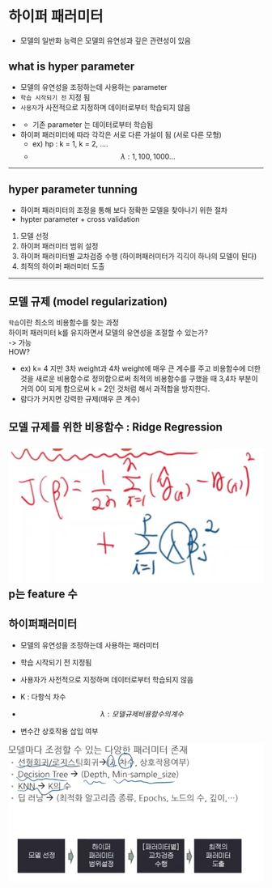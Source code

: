 # 하이퍼 패러미터 
- 모델의 일반화 능력은 모델의 유연성과 깊은 관련성이 있음

## what is hyper parameter
- 모델의 유연성을 조정하는데 사용하는 parameter
- `학습 시작되기 전` 지정 됨
- `사용자`가 사전적으로 지정하며 데이터로부터 학습되지 않음
* * 기존 parameter 는 데이터로부터 학습됨
* 하이퍼 패러미터에 따라 각각은 서로 다른 가설이 됨 (서로 다른 모형)
  * ex) hp : k = 1, k = 2, ....
  * $$ \lambda : 1, 100, 1000...$$ 
---
## hyper parameter tunning
- 하이퍼 패러미터의 조정을 통해 보다 정확한 모델을 찾아나기 위한 절차
- hypter parameter + cross validation
1. 모델 선정
2. 하이퍼 패러미터 범위 설정
3. 하이퍼 패러미터별 교차검증 수행 (하이퍼패러미터가 긱긱이 하나의 모델이 된다)
4. 최적의 하이퍼 패러미터 도출

---
## 모델 규제 (model regularization)
`학습`이란 최소의 비용함수를 찾는 과정  
하이퍼 패러미터 k를 유지하면서 모델의 유연성을 조절할 수 있는가?  
-> 가능  
HOW?
- ex) k= 4 지만 3차 weight과 4차 weight에 매우 큰 계수를 주고 비용함수에 더한 것을 새로운 비용함수로 정의함으로써 최적의 비용함수를 구했을 때 3,4차 부분이 거의 0이 되게 함으로써 k = 2인 것처럼 해서 과적합을 방지한다.
- 람다가 커지면 강력한 규제(매우 큰 계수)

## 모델 규제를 위한 비용함수 : Ridge Regression
![ridge_regression](img/ridge_regression.png)  
p는 feature 수
---
## 하이퍼패러미터
- 모델의 유연성을 조정하는데 사용하는 패러미터
- 학습 시작되기 전 지정됨
- 사용자가 사전적으로 지정하며 데이터로부터 학습되지 않음

- K : 다항식 차수
- $$ \lambda : 모델규제 비용함수의 계수 $$
- 변수간 상호작용 삽입 여부

![summary](img/hyper_parameter_sum.png)
